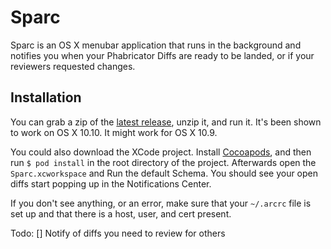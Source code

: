 # Sparc
Sparc is an OS X menubar application that runs in the background and notifies you when your Phabricator Diffs are ready to be landed, or if your reviewers requested changes.

## Installation

You can grab a zip of the [latest release](http://github.com/ox/sparc/releases), unzip it, and run it. It's been shown to work on OS X 10.10. It might work for OS X 10.9.

You could also download the XCode project. Install [Cocoapods](http://cocoapods.org/), and then run `$ pod install` in the root directory of the project. Afterwards open the `Sparc.xcworkspace` and Run the default Schema. You should see your open diffs start popping up in the Notifications Center.

If you don't see anything, or an error, make sure that your `~/.arcrc` file is set up and that there is a host, user, and cert present.

Todo:
[] Notify of diffs you need to review for others

